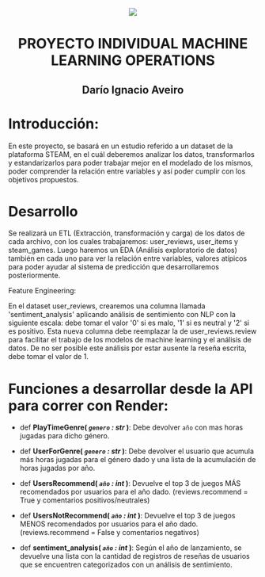 <p align=center><img src=https://d31uz8lwfmyn8g.cloudfront.net/Assets/logo-henry-white-lg.png><p>

# <h1 align=center> **PROYECTO INDIVIDUAL MACHINE LEARNING OPERATIONS** </h1>
<h2 align='center'>Darío Ignacio Aveiro</h2>


# Introducción:

En este proyecto, se basará en un estudio referido a un dataset de la plataforma STEAM, en el cuál deberemos analizar los datos, transformarlos y estandarizarlos para poder trabajar mejor en el modelado de los mismos, poder comprender la relación entre variables y así poder cumplir con los objetivos propuestos.

# Desarrollo

Se realizará un ETL (Extracción, transformación y carga) de los datos de cada archivo, con los cuales trabajaremos: user_reviews, user_items y steam_games.
Luego haremos un EDA (Análisis exploratorio de datos) también en cada uno para ver la relación entre variables, valores atípicos para poder ayudar al sistema de predicción que desarrollaremos posteriormente.

Feature Engineering: 

En el dataset user_reviews, crearemos una columna llamada 'sentiment_analysis' aplicando análisis de sentimiento con NLP con la siguiente escala: debe tomar el valor '0' si es malo, '1' si es neutral y '2' si es positivo. Esta nueva columna debe reemplazar la de user_reviews.review para facilitar el trabajo de los modelos de machine learning y el análisis de datos. De no ser posible este análisis por estar ausente la reseña escrita, debe tomar el valor de 1.

# Funciones a desarrollar desde la API para correr con Render:

+ def **PlayTimeGenre( *`genero` : str* )**:
    Debe devolver `año` con mas horas jugadas para dicho género.

+ def **UserForGenre( *`genero` : str* )**:
    Debe devolver el usuario que acumula más horas jugadas para el género dado y una lista de la acumulación de horas jugadas por año.

+ def **UsersRecommend( *`año` : int* )**:
   Devuelve el top 3 de juegos MÁS recomendados por usuarios para el año dado. (reviews.recommend = True y comentarios positivos/neutrales)

+ def **UsersNotRecommend( *`año` : int* )**:
   Devuelve el top 3 de juegos MENOS recomendados por usuarios para el año dado. (reviews.recommend = False y comentarios negativos)

+ def **sentiment_analysis( *`año` : int* )**:
    Según el año de lanzamiento, se devuelve una lista con la cantidad de registros de reseñas de usuarios que se encuentren categorizados con un análisis de sentimiento.       
